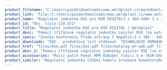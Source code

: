 ```yaml
---
product_filename: "C:\Users\paide\Downloads\www.weldplast.cz\markdown\regulacni-jednotka-dse-pro-ksr-digital.md"
product_link: "file:/C:/Users/paide/Downloads/www.weldplast.cz/www.weldplast.cz/regulacni-jednotka-dse-pro-ksr-digital"
product_name: "Regulační jednotka DSE pro KSR DIGITAL3 x 380-440V 3 x 20A s potenciometrem"
product_id: "Obj. číslo:110.572"
product_title: "Regulační jednotka DSE pro KSR DIGITAL | Weldplast"
product_desc: "Pomocí třífázové regulační jednotky Leister DSE lze externě regulovat výkon Leister ohřívačů vzduchu bez elektroniky. Teplotu vzduchu je možné regulovat také v kombinaci s regulátorem Leister KSR DIGITAL.Modul s externí výkonovou elektronikou pro ohřívače vzduchu bez elektroniky řady LE 5000 HT/DF a LE 10 000 HT/DFVýkon ohřevu plynule regulovatelný pomocí potenciometruRozhraní dálkového ovládání pro teplotní regulátor KSR DIGITAL nebo externí řízení PLC 0-12V"
product_specs: "Značka konformity Třída ochrany I NapětíV~3 x 380 - 440 Rozměry (D x Š x V)mm230 x 165 x 86"
product_downloads: "DSE - produktový list stáhnout  TECHNOLOGIE HORKÉHO VZDUCHU - katalog stáhnout"
product_href: "files/dse.pdf files/dse.pdf files/katalog-ph-web.pdf files/katalog-ph-web.pdf"
product_desc_2: "Pomocí třífázové regulační jednotky Leister DSE lze externě regulovat výkon Leister ohřívačů vzduchu bez elektroniky. Teplotu vzduchu je možné regulovat také v kombinaci s regulátorem Leister KSR DIGITAL.Modul s externí výkonovou elektronikou pro ohřívače vzduchu bez elektroniky řady LE 5000 HT/DF a LE 10 000 HT/DFVýkon ohřevu plynule regulovatelný pomocí potenciometruRozhraní dálkového ovládání pro teplotní regulátor KSR DIGITAL nebo externí řízení PLC 0-12V"
product_accessories: "Multi patch Panel MPM 01Kabel řídicí 5 m (KSR-DSE)Kabel termosondy prodlužovací 10 mKabel termosondy prodlužovací 4 mKabel termosondy prodlužovací 2 mTermosonda s 1m kabelem a zástrčkou (CSS easy) Regulační jednotka CSSbez kabelu šroubové konektoryRegulační jednotka KSR DIGITAL100-240 V pro DSE/HT (900°C)Regulační jednotka DSE pro KSR DIGITAL3 x 380-440V 3 x 20A s potenciometremRegulační jednotka DSE3 x 380-440 V / 3 x 20 A s potenciometremRegulační jednotka KSR DIGITAL pro HOTWIND S400-440 V / 4000-5400 WRegulační jednotka KSR DIGITAL pro HOTWIND S230 V / 3700 WRegulační jednotka KSR DIGITAL pro LE 700100-240 V"
product_similar: "Regulační jednotka CSSbez kabelu šroubové konektoryRegulační jednotka KSR DIGITAL100-240 V pro DSE/HT (900°C)Regulační jednotka DSE pro KSR DIGITAL3 x 380-440V 3 x 20A s potenciometremRegulační jednotka DSE3 x 380-440 V / 3 x 20 A s potenciometremRegulační jednotka KSR DIGITAL pro HOTWIND S400-440 V / 4000-5400 WRegulační jednotka KSR DIGITAL pro HOTWIND S230 V / 3700 WRegulační jednotka KSR DIGITAL pro LE 700100-240 V"
---
```

